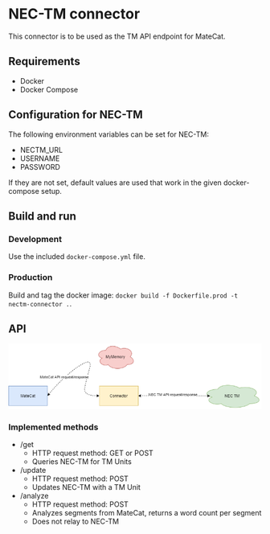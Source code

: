 # NEC-TM connector

This connector is to be used as the TM API endpoint for MateCat.

## Requirements

- Docker
- Docker Compose

## Configuration for NEC-TM

The following environment variables can be set for NEC-TM:
- NECTM_URL
- USERNAME
- PASSWORD

If they are not set, default values are used that work in the given docker-compose setup.

## Build and run

### Development

Use the included `docker-compose.yml` file.

### Production

Build and tag the docker image: `docker build -f Dockerfile.prod -t nectm-connector .`.

## API

![overview](./redirect_nectm.png)


### Implemented methods
- /get
    - HTTP request method: GET or POST
    - Queries NEC-TM for TM Units
- /update
    - HTTP request method: POST
    - Updates NEC-TM with a TM Unit
- /analyze
    - HTTP request method: POST
    - Analyzes segments from MateCat, returns a word count per segment
    - Does not relay to NEC-TM
